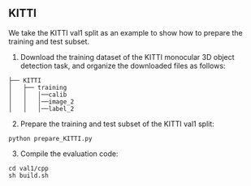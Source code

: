 ## KITTI
We take the KITTI val1 split as an example to show how to prepare the training and test subset.

1. Download the training dataset of the KITTI monocular 3D object detection task, and organize the downloaded files as follows:
```
├── KITTI
│   ├── training
│   │   │──calib
│   │   │──image_2
│   │   │──label_2
```

2. Prepare the training and test subset of the KITTI val1 split:
```
python prepare_KITTI.py
```

3. Compile the evaluation code: 
```
cd val1/cpp
sh build.sh
```